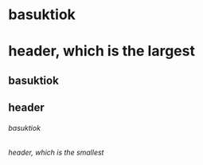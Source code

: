 # basuktiok <h1> header, which is the largest
## basuktiok <h2> header
###### basuktiok <h6> header, which is the smallest
